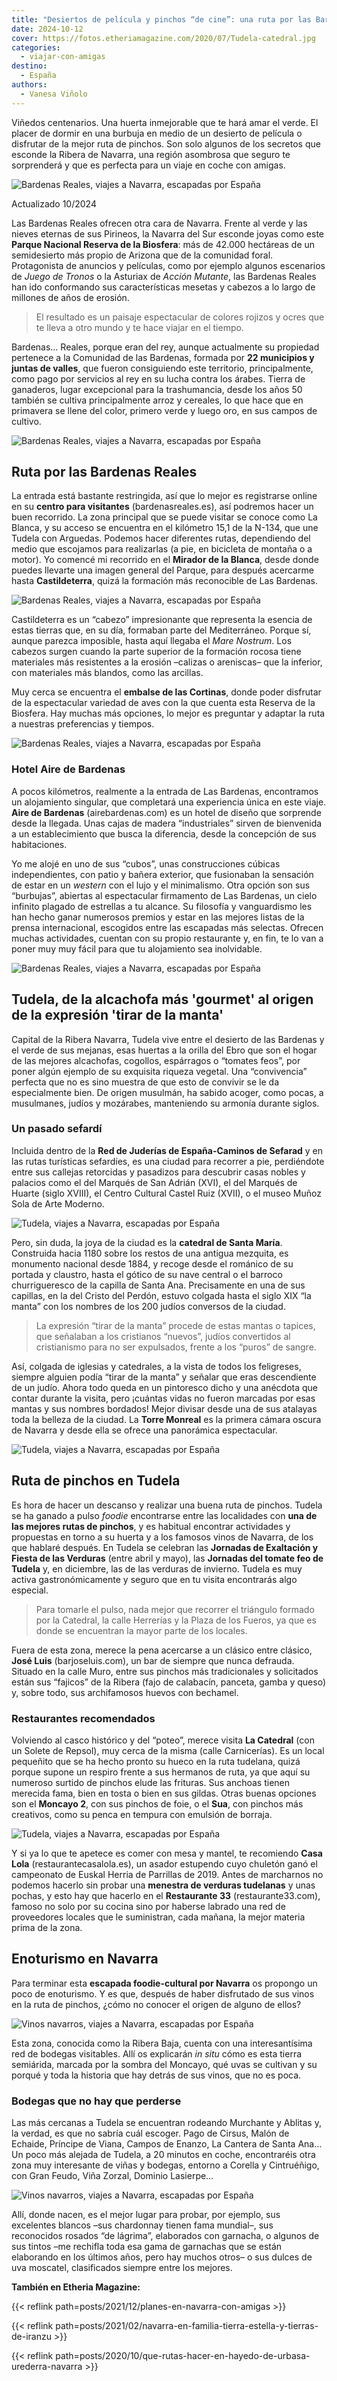 ```yaml
---
title: "Desiertos de película y pinchos “de cine”: una ruta por las Bardenas Reales y Tudela"
date: 2024-10-12
cover: https://fotos.etheriamagazine.com/2020/07/Tudela-catedral.jpg
categories: 
  - viajar-con-amigas
destino: 
  - España
authors: 
  - Vanesa Viñolo
---
```


Viñedos centenarios. Una huerta inmejorable que te hará amar el verde. El placer de 
dormir en una burbuja en medio de un desierto de película o disfrutar de la mejor ruta 
de pinchos. Son solo algunos de los secretos que esconde la Ribera de Navarra, una 
región asombrosa que seguro te sorprenderá y que es perfecta para un viaje en coche con 
amigas. 

![Bardenas Reales, viajes a Navarra, escapadas por España](https://fotos.etheriamagazine.com/2020/07/bardenas-ruta.jpg "Bardenas Reales © Marco de Luca")

Actualizado 10/2024 

Las Bardenas Reales ofrecen otra cara de Navarra. Frente al verde y las nieves eternas 
de sus Pirineos, la Navarra del Sur esconde joyas como este **Parque Nacional Reserva de 
la Biosfera**: más de 42.000 hectáreas de un semidesierto más propio de Arizona que de 
la comunidad foral. Protagonista de anuncios y películas, como por ejemplo algunos 
escenarios de _Juego de Tronos_ o la Asturiax de _Acción Mutante_, las Bardenas Reales 
han ido conformando sus características mesetas y cabezos a lo largo de millones de años 
de erosión. 

> El resultado es un paisaje espectacular de colores rojizos y ocres que te lleva a otro 
> mundo y te hace viajar en el tiempo. 

Bardenas… Reales, porque eran del rey, aunque actualmente su propiedad pertenece a la 
Comunidad de las Bardenas, formada por **22 municipios y juntas de valles**, que fueron 
consiguiendo este territorio, principalmente, como pago por servicios al rey en su lucha 
contra los árabes. Tierra de ganaderos, lugar excepcional para la trashumancia, desde 
los años 50 también se cultiva principalmente arroz y cereales, lo que hace que en 
primavera se llene del color, primero verde y luego oro, en sus campos de cultivo. 

![Bardenas Reales, viajes a Navarra, escapadas por España](https://fotos.etheriamagazine.com/2020/07/bardenas-desierto.jpg "Árido paisaje de las Bardenas Reales.")

## Ruta por las Bardenas Reales

La entrada está bastante restringida, así que lo mejor es registrarse online en su 
**centro para visitantes** (bardenasreales.es), así podremos hacer un buen recorrido. La 
zona principal que se puede visitar se conoce como La Blanca, y su acceso se encuentra 
en el kilómetro 15,1 de la N-134, que une Tudela con Arguedas. Podemos hacer diferentes 
rutas, dependiendo del medio que escojamos para realizarlas (a pie, en bicicleta de 
montaña o a motor). Yo comencé mi recorrido en el **Mirador de la Blanca**, desde donde 
puedes llevarte una imagen general del Parque, para después acercarme hasta 
**Castildeterra**, quizá la formación más reconocible de Las Bardenas. 

![Bardenas Reales, viajes a Navarra, escapadas por España](https://fotos.etheriamagazine.com/2020/07/bardenas-monticulo.jpg "Castildeterra en las Bardenas Reales.")

Castildeterra es un “cabezo” impresionante que representa la esencia de estas tierras 
que, en su día, formaban parte del Mediterráneo. Porque sí, aunque parezca imposible, 
hasta aquí llegaba el _Mare Nostrum_. Los cabezos surgen cuando la parte superior de la 
formación rocosa tiene materiales más resistentes a la erosión –calizas o areniscas– que 
la inferior, con materiales más blandos, como las arcillas. 

Muy cerca se encuentra el **embalse de las Cortinas**, donde poder disfrutar de la 
espectacular variedad de aves con la que cuenta esta Reserva de la Biosfera. Hay muchas 
más opciones, lo mejor es preguntar y adaptar la ruta a nuestras preferencias y tiempos. 

![Bardenas Reales, viajes a Navarra, escapadas por España](https://fotos.etheriamagazine.com/2020/07/Bardenas-aires-de-bardenas-burbuja.jpg "Habitación-burbuja para ver las estrellas en el hotel Aire de Bardenas.")

### Hotel Aire de Bardenas

A pocos kilómetros, realmente a la entrada de Las Bardenas, encontramos un alojamiento 
singular, que completará una experiencia única en este viaje. **Aire de Bardenas** 
(airebardenas.com) es un hotel de diseño que sorprende desde la llegada. Unas cajas de 
madera “industriales” sirven de bienvenida a un establecimiento que busca la diferencia, 
desde la concepción de sus habitaciones. 

Yo me alojé en uno de sus “cubos”, unas construcciones cúbicas independientes, con patio 
y bañera exterior, que fusionaban la sensación de estar en un _western_ con el lujo y el 
minimalismo. Otra opción son sus “burbujas”, abiertas al espectacular firmamento de Las 
Bardenas, un cielo infinito plagado de estrellas a tu alcance. Su filosofía y 
vanguardismo les han hecho ganar numerosos premios y estar en las mejores listas de la 
prensa internacional, escogidos entre las escapadas más selectas. Ofrecen muchas 
actividades, cuentan con su propio restaurante y, en fin, te lo van a poner muy muy 
fácil para que tu alojamiento sea inolvidable. 

![Bardenas Reales, viajes a Navarra, escapadas por España](https://fotos.etheriamagazine.com/2020/07/Tudela-alcachofas.jpg "Alcachofas de Navarra.")

## Tudela, de la alcachofa más 'gourmet' al origen de la expresión 'tirar de la manta'

Capital de la Ribera Navarra, Tudela vive entre el desierto de las Bardenas y el verde 
de sus mejanas, esas huertas a la orilla del Ebro que son el hogar de las mejores 
alcachofas, cogollos, espárragos o “tomates feos”, por poner algún ejemplo de su 
exquisita riqueza vegetal. Una “convivencia” perfecta que no es sino muestra de que esto 
de convivir se le da especialmente bien. De origen musulmán, ha sabido acoger, como 
pocas, a musulmanes, judíos y mozárabes, manteniendo su armonía durante siglos. 

### Un pasado sefardí

Incluida dentro de la **Red de Juderías de España-Caminos de Sefarad** y en las rutas 
turísticas sefardíes, es una ciudad para recorrer a pie, perdiéndote entre sus callejas 
retorcidas y pasadizos para descubrir casas nobles y palacios como el del Marqués de San 
Adrián (XVI), el del Marqués de Huarte (siglo XVIII), el Centro Cultural Castel Ruiz 
(XVII), o el museo Muñoz Sola de Arte Moderno. 

![Tudela, viajes a Navarra, escapadas por España](https://fotos.etheriamagazine.com/2020/07/Tudela-catedral.jpg "Catedral de Santa María de Tudela. © Blanca Aldanondo Otamendi")

Pero, sin duda, la joya de la ciudad es la **catedral de Santa María**. Construida hacia 
1180 sobre los restos de una antigua mezquita, es monumento nacional desde 1884, y 
recoge desde el románico de su portada y claustro, hasta el gótico de su nave central o 
el barroco churrigueresco de la capilla de Santa Ana. Precisamente en una de sus 
capillas, en la del Cristo del Perdón, estuvo colgada hasta el siglo XIX “la manta” con 
los nombres de los 200 judíos conversos de la ciudad. 

> La expresión “tirar de la manta” procede de estas mantas o tapices, que señalaban a los 
> cristianos “nuevos”, judíos convertidos al cristianismo para no ser expulsados, frente a 
> los “puros” de sangre. 

Así, colgada de iglesias y catedrales, a la vista de todos los feligreses, siempre 
alguien podía “tirar de la manta” y señalar que eras descendiente de un judío. Ahora 
todo queda en un pintoresco dicho y una anécdota que contar durante la visita, pero 
¡cuántas vidas no fueron marcadas por esas mantas y sus nombres bordados! Mejor divisar 
desde una de sus atalayas toda la belleza de la ciudad. La **Torre Monreal** es la 
primera cámara oscura de Navarra y desde ella se ofrece una panorámica espectacular. 

![Tudela, viajes a Navarra, escapadas por España](https://fotos.etheriamagazine.com/2020/07/Tudela-verduras.jpg "Verduras de Navarra. © Blanca Aldanondo Otamendi")

## Ruta de pinchos en Tudela

Es hora de hacer un descanso y realizar una buena ruta de pinchos. Tudela se ha ganado a 
pulso _foodie_ encontrarse entre las localidades con **una de las mejores rutas de 
pinchos**, y es habitual encontrar actividades y propuestas en torno a su huerta y a los 
famosos vinos de Navarra, de los que hablaré después. En Tudela se celebran las 
**Jornadas de Exaltación y Fiesta de las Verduras** (entre abril y mayo), las **Jornadas 
del tomate feo de Tudela** y, en diciembre, las de las verduras de invierno. Tudela es 
muy activa gastronómicamente y seguro que en tu visita encontrarás algo especial. 

> Para tomarle el pulso, nada mejor que recorrer el triángulo formado por la Catedral, la 
> calle Herrerías y la Plaza de los Fueros, ya que es donde se encuentran la mayor parte 
> de los locales. 

Fuera de esta zona, merece la pena acercarse a un clásico entre clásico, **José Luis** 
(barjoseluis.com), un bar de siempre que nunca defrauda. Situado en la calle Muro, entre 
sus pinchos más tradicionales y solicitados están sus “fajicos” de la Ribera (fajo de 
calabacín, panceta, gamba y queso) y, sobre todo, sus archifamosos huevos con bechamel. 

### Restaurantes recomendados

Volviendo al casco histórico y del “poteo”, merece visita **La Catedral** (con un Solete 
de Repsol), muy cerca de la misma (calle Carnicerías). Es un local pequeñito que se ha 
hecho pronto su hueco en la ruta tudelana, quizá porque supone un respiro frente a sus 
hermanos de ruta, ya que aquí su numeroso surtido de pinchos elude las frituras. Sus 
anchoas tienen merecida fama, bien en tosta o bien en sus gildas. Otras buenas opciones 
son el **Moncayo 2**, con sus pinchos de foie, o el **Sua**, con pinchos más creativos, 
como su penca en tempura con emulsión de borraja. 

![Tudela, viajes a Navarra, escapadas por España](https://fotos.etheriamagazine.com/2020/07/bardenas-esparragos-al-natural.jpg "Espárragos al natural, alimento con DO Navarra.")

Y si ya lo que te apetece es comer con mesa y mantel, te recomiendo **Casa Lola** 
(restaurantecasalola.es), un asador estupendo cuyo chuletón ganó el campeonato de Euskal 
Herria de Parrillas de 2019. Antes de marcharnos no podemos hacerlo sin probar una 
**menestra de verduras tudelanas** y unas pochas, y esto hay que hacerlo en el 
**Restaurante 33** (restaurante33.com), famoso no solo por su cocina sino por haberse 
labrado una red de proveedores locales que le suministran, cada mañana, la mejor materia 
prima de la zona. 

## Enoturismo en Navarra

Para terminar esta **escapada foodie-cultural por Navarra** os propongo un poco de 
enoturismo. Y es que, después de haber disfrutado de sus vinos en la ruta de pinchos, 
¿cómo no conocer el origen de alguno de ellos? 

![Vinos navarros, viajes a Navarra, escapadas por España](https://fotos.etheriamagazine.com/2020/07/navarra-bodegas-pago-cirsus.jpg "Viñedos de © Pago de Cirsus")

Esta zona, conocida como la Ribera Baja, cuenta con una interesantísima red de bodegas 
visitables. Allí os explicarán _in situ_ cómo es esta tierra semiárida, marcada por la 
sombra del Moncayo, qué uvas se cultivan y su porqué y toda la historia que hay detrás 
de sus vinos, que no es poca. 

### Bodegas que no hay que perderse

Las más cercanas a Tudela se encuentran rodeando Murchante y Ablitas y, la verdad, es 
que no sabría cuál escoger. Pago de Cirsus, Malón de Echaide, Príncipe de Viana, Campos 
de Enanzo, La Cantera de Santa Ana… Un poco más alejada de Tudela, a 20 minutos en 
coche, encontraréis otra zona muy interesante de viñas y bodegas, entorno a Corella y 
Cintruéñigo, con Gran Feudo, Viña Zorzal, Dominio Lasierpe… 

![Vinos navarros, viajes a Navarra, escapadas por España](https://fotos.etheriamagazine.com/2020/07/vinedos-malon-echaide.jpg "© Bodega Malón de Echaide.")

Allí, donde nacen, es el mejor lugar para probar, por ejemplo, sus excelentes blancos 
–sus chardonnay tienen fama mundial–, sus reconocidos rosados “de lágrima”, elaborados 
con garnacha, o algunos de sus tintos –me rechifla toda esa gama de garnachas que se 
están elaborando en los últimos años, pero hay muchos otros– o sus dulces de uva 
moscatel, clasificados siempre entre los mejores. 

**También en Etheria Magazine:** 

{{< reflink path=posts/2021/12/planes-en-navarra-con-amigas >}} 

{{< reflink path=posts/2021/02/navarra-en-familia-tierra-estella-y-tierras-de-iranzu >}} 

{{< reflink path=posts/2020/10/que-rutas-hacer-en-hayedo-de-urbasa-urederra-navarra >}}

